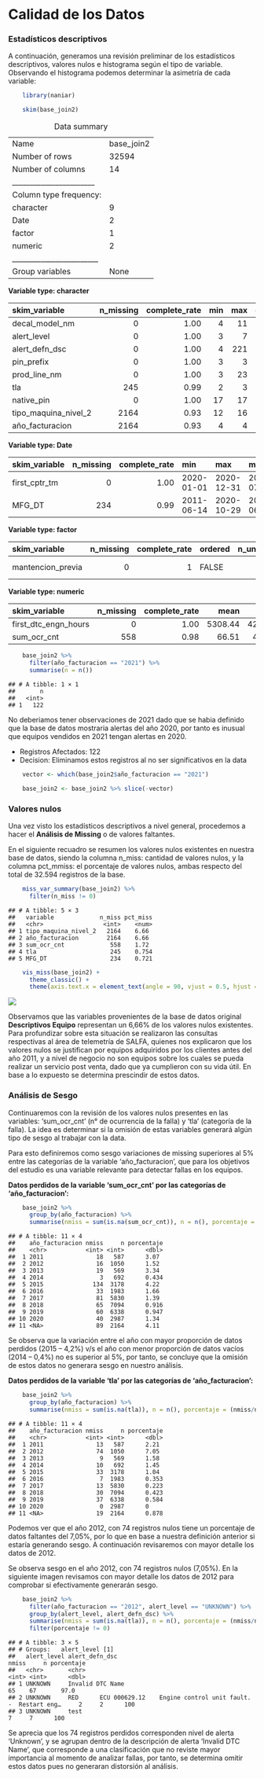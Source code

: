 # Calidad de los Datos

### Estadísticos descriptivos

A continuación, generamos una revisión preliminar de los estadísticos
descriptivos, valores nulos e histograma según el tipo de variable.
Observando el histograma podemos determinar la asimetría de cada
variable:
```r
    library(naniar)
```
```r
    skim(base_join2)
```
<table>
<caption>Data summary</caption>
<tbody>
<tr class="odd">
<td style="text-align: left;">Name</td>
<td style="text-align: left;">base_join2</td>
</tr>
<tr class="even">
<td style="text-align: left;">Number of rows</td>
<td style="text-align: left;">32594</td>
</tr>
<tr class="odd">
<td style="text-align: left;">Number of columns</td>
<td style="text-align: left;">14</td>
</tr>
<tr class="even">
<td style="text-align: left;">_______________________</td>
<td style="text-align: left;"></td>
</tr>
<tr class="odd">
<td style="text-align: left;">Column type frequency:</td>
<td style="text-align: left;"></td>
</tr>
<tr class="even">
<td style="text-align: left;">character</td>
<td style="text-align: left;">9</td>
</tr>
<tr class="odd">
<td style="text-align: left;">Date</td>
<td style="text-align: left;">2</td>
</tr>
<tr class="even">
<td style="text-align: left;">factor</td>
<td style="text-align: left;">1</td>
</tr>
<tr class="odd">
<td style="text-align: left;">numeric</td>
<td style="text-align: left;">2</td>
</tr>
<tr class="even">
<td style="text-align: left;">________________________</td>
<td style="text-align: left;"></td>
</tr>
<tr class="odd">
<td style="text-align: left;">Group variables</td>
<td style="text-align: left;">None</td>
</tr>
</tbody>
</table>

**Variable type: character**

<table style="width:100%;">
<colgroup>
<col style="width: 26%" />
<col style="width: 12%" />
<col style="width: 17%" />
<col style="width: 5%" />
<col style="width: 5%" />
<col style="width: 7%" />
<col style="width: 11%" />
<col style="width: 13%" />
</colgroup>
<thead>
<tr class="header">
<th style="text-align: left;">skim_variable</th>
<th style="text-align: right;">n_missing</th>
<th style="text-align: right;">complete_rate</th>
<th style="text-align: right;">min</th>
<th style="text-align: right;">max</th>
<th style="text-align: right;">empty</th>
<th style="text-align: right;">n_unique</th>
<th style="text-align: right;">whitespace</th>
</tr>
</thead>
<tbody>
<tr class="odd">
<td style="text-align: left;">decal_model_nm</td>
<td style="text-align: right;">0</td>
<td style="text-align: right;">1.00</td>
<td style="text-align: right;">4</td>
<td style="text-align: right;">11</td>
<td style="text-align: right;">0</td>
<td style="text-align: right;">69</td>
<td style="text-align: right;">0</td>
</tr>
<tr class="even">
<td style="text-align: left;">alert_level</td>
<td style="text-align: right;">0</td>
<td style="text-align: right;">1.00</td>
<td style="text-align: right;">3</td>
<td style="text-align: right;">7</td>
<td style="text-align: right;">0</td>
<td style="text-align: right;">4</td>
<td style="text-align: right;">0</td>
</tr>
<tr class="odd">
<td style="text-align: left;">alert_defn_dsc</td>
<td style="text-align: right;">0</td>
<td style="text-align: right;">1.00</td>
<td style="text-align: right;">4</td>
<td style="text-align: right;">221</td>
<td style="text-align: right;">0</td>
<td style="text-align: right;">2751</td>
<td style="text-align: right;">0</td>
</tr>
<tr class="even">
<td style="text-align: left;">pin_prefix</td>
<td style="text-align: right;">0</td>
<td style="text-align: right;">1.00</td>
<td style="text-align: right;">3</td>
<td style="text-align: right;">3</td>
<td style="text-align: right;">0</td>
<td style="text-align: right;">7</td>
<td style="text-align: right;">0</td>
</tr>
<tr class="odd">
<td style="text-align: left;">prod_line_nm</td>
<td style="text-align: right;">0</td>
<td style="text-align: right;">1.00</td>
<td style="text-align: right;">3</td>
<td style="text-align: right;">23</td>
<td style="text-align: right;">0</td>
<td style="text-align: right;">13</td>
<td style="text-align: right;">0</td>
</tr>
<tr class="even">
<td style="text-align: left;">tla</td>
<td style="text-align: right;">245</td>
<td style="text-align: right;">0.99</td>
<td style="text-align: right;">2</td>
<td style="text-align: right;">3</td>
<td style="text-align: right;">0</td>
<td style="text-align: right;">61</td>
<td style="text-align: right;">0</td>
</tr>
<tr class="odd">
<td style="text-align: left;">native_pin</td>
<td style="text-align: right;">0</td>
<td style="text-align: right;">1.00</td>
<td style="text-align: right;">17</td>
<td style="text-align: right;">17</td>
<td style="text-align: right;">0</td>
<td style="text-align: right;">1385</td>
<td style="text-align: right;">0</td>
</tr>
<tr class="even">
<td style="text-align: left;">tipo_maquina_nivel_2</td>
<td style="text-align: right;">2164</td>
<td style="text-align: right;">0.93</td>
<td style="text-align: right;">12</td>
<td style="text-align: right;">16</td>
<td style="text-align: right;">0</td>
<td style="text-align: right;">2</td>
<td style="text-align: right;">0</td>
</tr>
<tr class="odd">
<td style="text-align: left;">año_facturacion</td>
<td style="text-align: right;">2164</td>
<td style="text-align: right;">0.93</td>
<td style="text-align: right;">4</td>
<td style="text-align: right;">4</td>
<td style="text-align: right;">0</td>
<td style="text-align: right;">11</td>
<td style="text-align: right;">0</td>
</tr>
</tbody>
</table>

**Variable type: Date**

<table>
<colgroup>
<col style="width: 17%" />
<col style="width: 12%" />
<col style="width: 17%" />
<col style="width: 13%" />
<col style="width: 13%" />
<col style="width: 13%" />
<col style="width: 11%" />
</colgroup>
<thead>
<tr class="header">
<th style="text-align: left;">skim_variable</th>
<th style="text-align: right;">n_missing</th>
<th style="text-align: right;">complete_rate</th>
<th style="text-align: left;">min</th>
<th style="text-align: left;">max</th>
<th style="text-align: left;">median</th>
<th style="text-align: right;">n_unique</th>
</tr>
</thead>
<tbody>
<tr class="odd">
<td style="text-align: left;">first_cptr_tm</td>
<td style="text-align: right;">0</td>
<td style="text-align: right;">1.00</td>
<td style="text-align: left;">2020-01-01</td>
<td style="text-align: left;">2020-12-31</td>
<td style="text-align: left;">2020-07-01</td>
<td style="text-align: right;">366</td>
</tr>
<tr class="even">
<td style="text-align: left;">MFG_DT</td>
<td style="text-align: right;">234</td>
<td style="text-align: right;">0.99</td>
<td style="text-align: left;">2011-06-14</td>
<td style="text-align: left;">2020-10-29</td>
<td style="text-align: left;">2017-06-13</td>
<td style="text-align: right;">725</td>
</tr>
</tbody>
</table>

**Variable type: factor**

<table>
<colgroup>
<col style="width: 22%" />
<col style="width: 12%" />
<col style="width: 17%" />
<col style="width: 10%" />
<col style="width: 11%" />
<col style="width: 25%" />
</colgroup>
<thead>
<tr class="header">
<th style="text-align: left;">skim_variable</th>
<th style="text-align: right;">n_missing</th>
<th style="text-align: right;">complete_rate</th>
<th style="text-align: left;">ordered</th>
<th style="text-align: right;">n_unique</th>
<th style="text-align: left;">top_counts</th>
</tr>
</thead>
<tbody>
<tr class="odd">
<td style="text-align: left;">mantencion_previa</td>
<td style="text-align: right;">0</td>
<td style="text-align: right;">1</td>
<td style="text-align: left;">FALSE</td>
<td style="text-align: right;">2</td>
<td style="text-align: left;">No: 23964, Si: 8630</td>
</tr>
</tbody>
</table>

**Variable type: numeric**

<table style="width:100%;">
<colgroup>
<col style="width: 20%" />
<col style="width: 9%" />
<col style="width: 13%" />
<col style="width: 7%" />
<col style="width: 7%" />
<col style="width: 2%" />
<col style="width: 7%" />
<col style="width: 7%" />
<col style="width: 6%" />
<col style="width: 8%" />
<col style="width: 5%" />
</colgroup>
<thead>
<tr class="header">
<th style="text-align: left;">skim_variable</th>
<th style="text-align: right;">n_missing</th>
<th style="text-align: right;">complete_rate</th>
<th style="text-align: right;">mean</th>
<th style="text-align: right;">sd</th>
<th style="text-align: right;">p0</th>
<th style="text-align: right;">p25</th>
<th style="text-align: right;">p50</th>
<th style="text-align: right;">p75</th>
<th style="text-align: right;">p100</th>
<th style="text-align: left;">hist</th>
</tr>
</thead>
<tbody>
<tr class="odd">
<td style="text-align: left;">first_dtc_engn_hours</td>
<td style="text-align: right;">0</td>
<td style="text-align: right;">1.00</td>
<td style="text-align: right;">5308.44</td>
<td style="text-align: right;">4272.09</td>
<td style="text-align: right;">0</td>
<td style="text-align: right;">1875.81</td>
<td style="text-align: right;">4209.29</td>
<td style="text-align: right;">8201.4</td>
<td style="text-align: right;">74566.95</td>
<td style="text-align: left;">▇▁▁▁▁</td>
</tr>
<tr class="even">
<td style="text-align: left;">sum_ocr_cnt</td>
<td style="text-align: right;">558</td>
<td style="text-align: right;">0.98</td>
<td style="text-align: right;">66.51</td>
<td style="text-align: right;">477.99</td>
<td style="text-align: right;">1</td>
<td style="text-align: right;">1.00</td>
<td style="text-align: right;">3.00</td>
<td style="text-align: right;">12.0</td>
<td style="text-align: right;">17690.00</td>
<td style="text-align: left;">▇▁▁▁▁</td>
</tr>
</tbody>
</table>

```r
    base_join2 %>% 
      filter(año_facturacion == "2021") %>% 
      summarise(n = n())
```

    ## # A tibble: 1 × 1
    ##       n
    ##   <int>
    ## 1   122

No deberiamos tener observaciones de 2021 dado que se habia definido que
la base de datos mostraria alertas del año 2020, por tanto es inusual
que equipos vendidos en 2021 tengan alertas en 2020.

-   Registros Afectados: 122
-   Decision: Eliminamos estos registros al no ser significativos en la
    data

<!-- -->

```r
    vector <- which(base_join2$año_facturacion == "2021")
```
```r
    base_join2 <- base_join2 %>% slice(-vector)
```

### Valores nulos

Una vez visto los estadísticos descriptivos a nivel general, procedemos
a hacer el **Análisis de Missing** o de valores faltantes.

En el siguiente recuadro se resumen los valores nulos existentes en
nuestra base de datos, siendo la columna n\_miss: cantidad de valores
nulos, y la columna pct\_mmiss: el porcentaje de valores nulos, ambas
respecto del total de 32.594 registros de la base.

```r
    miss_var_summary(base_join2) %>%
      filter(n_miss != 0)
```

    ## # A tibble: 5 × 3
    ##   variable             n_miss pct_miss
    ##   <chr>                 <int>    <num>
    ## 1 tipo_maquina_nivel_2   2164    6.66 
    ## 2 año_facturacion        2164    6.66 
    ## 3 sum_ocr_cnt             558    1.72 
    ## 4 tla                     245    0.754
    ## 5 MFG_DT                  234    0.721

```r
    vis_miss(base_join2) +
      theme_classic() +
      theme(axis.text.x = element_text(angle = 90, vjust = 0.5, hjust = 1))
```

![](calidad_datos_files/figure-markdown_strict/unnamed-chunk-11-1.png)

Observamos que las variables provenientes de la base de datos original
**Descriptivos Equipo** representan un 6,66% de los valores nulos
existentes. Para profundizar sobre esta situación se realizaron las
consultas respectivas al área de telemetría de SALFA, quienes nos
explicaron que los valores nulos se justifican por equipos adquiridos
por los clientes antes del año 2011, y a nivel de negocio no son equipos
sobre los cuales se pueda realizar un servicio post venta, dado que ya
cumplieron con su vida útil. En base a lo expuesto se determina
prescindir de estos datos.

### Análisis de Sesgo

Continuaremos con la revisión de los valores nulos presentes en las
variables: ‘sum\_ocr\_cnt’ (n° de ocurrencia de la falla) y ‘tla’
(categoría de la falla). La idea es determinar si la omisión de estas
variables generará algún tipo de sesgo al trabajar con la data.

Para esto definiremos como sesgo variaciones de missing superiores al 5%
entre las categorías de la variable ‘año\_facturacion’, que para los
objetivos del estudio es una variable relevante para detectar fallas en
los equipos.

**Datos perdidos de la variable ‘sum\_ocr\_cnt’ por las categorías de
‘año\_facturacion’:**

```r
    base_join2 %>% 
      group_by(año_facturacion) %>%  
      summarise(nmiss = sum(is.na(sum_ocr_cnt)), n = n(), porcentaje = (nmiss/n)*100)
```

    ## # A tibble: 11 × 4
    ##    año_facturacion nmiss     n porcentaje
    ##    <chr>           <int> <int>      <dbl>
    ##  1 2011               18   587      3.07 
    ##  2 2012               16  1050      1.52 
    ##  3 2013               19   569      3.34 
    ##  4 2014                3   692      0.434
    ##  5 2015              134  3178      4.22 
    ##  6 2016               33  1983      1.66 
    ##  7 2017               81  5830      1.39 
    ##  8 2018               65  7094      0.916
    ##  9 2019               60  6338      0.947
    ## 10 2020               40  2987      1.34 
    ## 11 <NA>               89  2164      4.11

Se observa que la variación entre el año con mayor proporción de datos
perdidos (2015 – 4,2%) v/s el año con menor proporción de datos vacíos
(2014 – 0,4%) no es superior al 5%, por tanto, se concluye que la
omisión de estos datos no generara sesgo en nuestro análisis.

**Datos perdidos de la variable ‘tla’ por las categorías de
‘año\_facturacion’:**

```r
    base_join2 %>% 
      group_by(año_facturacion) %>%  
      summarise(nmiss = sum(is.na(tla)), n = n(), porcentaje = (nmiss/n)*100)
```

    ## # A tibble: 11 × 4
    ##    año_facturacion nmiss     n porcentaje
    ##    <chr>           <int> <int>      <dbl>
    ##  1 2011               13   587      2.21 
    ##  2 2012               74  1050      7.05 
    ##  3 2013                9   569      1.58 
    ##  4 2014               10   692      1.45 
    ##  5 2015               33  3178      1.04 
    ##  6 2016                7  1983      0.353
    ##  7 2017               13  5830      0.223
    ##  8 2018               30  7094      0.423
    ##  9 2019               37  6338      0.584
    ## 10 2020                0  2987      0    
    ## 11 <NA>               19  2164      0.878

Podemos ver que el año 2012, con 74 registros nulos tiene un porcentaje
de datos faltantes del 7,05%, por lo que en base a nuestra definición
anterior si estaría generando sesgo. A continuación revisaremos con
mayor detalle los datos de 2012.

Se observa sesgo en el año 2012, con 74 registros nulos (7,05%). En la
siguiente imagen revisamos con mayor detalle los datos de 2012 para
comprobar si efectivamente generarán sesgo.

```r
    base_join2 %>% 
      filter(año_facturacion == "2012", alert_level == "UNKNOWN") %>% 
      group_by(alert_level, alert_defn_dsc) %>%  
      summarise(nmiss = sum(is.na(tla)), n = n(), porcentaje = (nmiss/n)*100) %>% 
      filter(porcentaje != 0)
```

    ## # A tibble: 3 × 5
    ## # Groups:   alert_level [1]
    ##   alert_level alert_defn_dsc                                                        nmiss     n porcentaje
    ##   <chr>       <chr>                                                                 <int> <int>      <dbl>
    ## 1 UNKNOWN     Invalid DTC Name                                                         65    67       97.0
    ## 2 UNKNOWN     RED      ECU 000629.12    Engine control unit fault.  -  Restart eng…     2     2      100  
    ## 3 UNKNOWN     test                                                                      7     7      100

Se aprecia que los 74 registros perdidos corresponden nivel de alerta
‘Unknown’, y se agrupan dentro de la descripción de alerta ‘Invalid DTC
Name’, que corresponde a una clasificación que no reviste mayor
importancia al momento de analizar fallas, por tanto, se determina
omitir estos datos pues no generaran distorsión al análisis.
